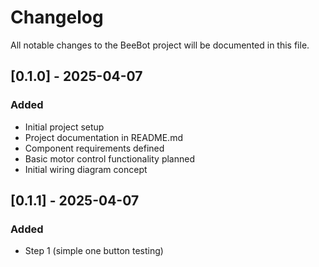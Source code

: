 # Changelog

All notable changes to the BeeBot project will be documented in this file.

## [0.1.0] - 2025-04-07

### Added
- Initial project setup
- Project documentation in README.md
- Component requirements defined
- Basic motor control functionality planned
- Initial wiring diagram concept


## [0.1.1] - 2025-04-07

### Added
- Step 1 (simple one button testing)
